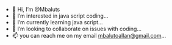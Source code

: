 - 👋 Hi, I’m @Mbaluts
- 👀 I’m interested in java script coding...
- 🌱 I’m currently learning java script...
- 💞️ I’m looking to collaborate on issues with coding...
- 📫 you can reach me on my email mbalutoallan@gmail.com...

<!---
Mbaluts/Mbaluts is a ✨ special ✨ repository because its `README.md` (this file) appears on your GitHub profile.
You can click the Preview link to take a look at your changes.
--->
